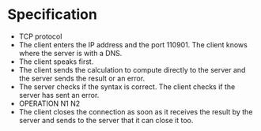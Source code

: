 # Specification
- TCP protocol
- The client enters the IP address and the port 110901. The client knows where the server is with a DNS.
- The client speaks first.
- The client sends the calculation to compute directly to the server and the server sends the result or an error.
- The server checks if the syntax is correct. The client checks if the server has sent an error.
- OPERATION N1 N2
- The client closes the connection as soon as it receives the result by the server and sends to the server that it can close it too.
